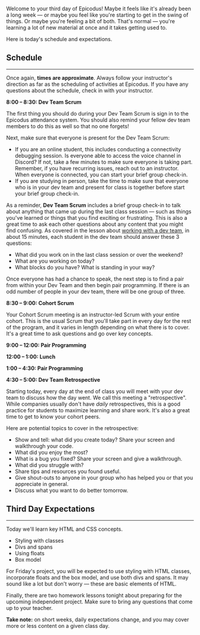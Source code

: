 Welcome to your third day of Epicodus! Maybe it feels like it's already been a long week — or maybe you feel like you're starting to get in the swing of things. Or maybe you're feeling a bit of both. That's normal — you're learning a lot of new material at once and it takes getting used to.

Here is today's schedule and expectations.

## Schedule

---

Once again, **times are approximate**. Always follow your instructor's direction as far as the scheduling of activities at Epicodus. If you have any questions about the schedule, check in with your instructor.

**8:00 – 8:30: Dev Team Scrum**

The first thing you should do during your Dev Team Scrum is sign in to the Epicodus attendance system. You should also remind your fellow dev team members to do this as well so that no one forgets!

Next, make sure that everyone is present for the Dev Team Scrum: 

- If you are an online student, this includes conducting a connectivity debugging session. Is everyone able to access the voice channel in Discord? If not, take a few minutes to make sure everyone is taking part. Remember, if you have recurring issues, reach out to an instructor. When everyone is connected, you can start your brief group check-in.
- If you are studying in person, take the time to make sure that everyone who is in your dev team and present for class is together before start your brief group check-in.

As a reminder, **Dev Team Scrum** includes a brief group check-in to talk about anything that came up during the last class session — such as things you've learned or things that you find exciting or frustrating. This is also a great time to ask each other questions about any content that you might find confusing. As covered in the lesson about [working with a dev team](https://new.learnhowtoprogram.com/introduction-to-programming/getting-started-with-intro-to-programming/working-with-a-dev-team), in about 15 minutes, each student in the dev team should answer these 3 questions:

* What did you work on in the last class session or over the weekend?
* What are you working on today?
* What blocks do you have? What is standing in your way?

Once everyone has had a chance to speak, the next step is to find a pair from within your Dev Team and then begin pair programming. If there is an odd number of people in your dev team, there will be one group of three. 

**8:30 – 9:00: Cohort Scrum**

Your Cohort Scrum meeting is an instructor-led Scrum with your entire cohort. This is the usual Scrum that you'll take part in every day for the rest of the program, and it varies in length depending on what there is to cover. It's a great time to ask questions and go over key concepts.

**9:00 – 12:00: Pair Programming** 

**12:00 – 1:00: Lunch**

**1:00 – 4:30: Pair Programming**

**4:30 – 5:00: Dev Team Retrospective**

Starting today, every day at the end of class you will meet with your dev team to discuss how the day went. We call this meeting a "retrospective". While companies usually don't have _daily_ retrospectives, this is a good practice for students to maximize learning and share work. It's also a great time to get to know your cohort peers.

Here are potential topics to cover in the retrospective:

* Show and tell: what did you create today? Share your screen and walkthrough your code.
* What did you enjoy the most?
* What is a bug you fixed? Share your screen and give a walkthrough.
* What did you struggle with?
* Share tips and resources you found useful.
* Give shout-outs to anyone in your group who has helped you or that you appreciate in general.
* Discuss what you want to do better tomorrow.

## Third Day Expectations

---

Today we'll learn key HTML and CSS concepts.

* Styling with classes
* Divs and spans
* Using floats
* Box model

For Friday's project, you will be expected to use styling with HTML classes, incorporate floats and the box model, and use both divs and spans. It may sound like a lot but don't worry — these are basic elements of HTML.

Finally, there are two homework lessons tonight about preparing for the upcoming independent project. Make sure to bring any questions that come up to your teacher.

**Take note:** on short weeks, daily expectations change, and you may cover more or less content on a given class day.